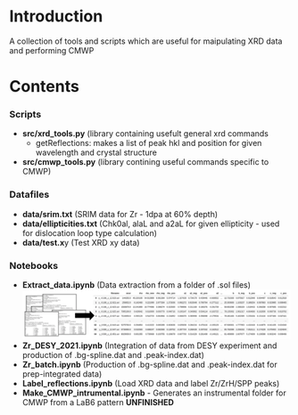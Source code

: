 # Introduction

A collection of tools and scripts which are useful for maipulating XRD data and performing CMWP

# Contents

### Scripts
- **src/xrd_tools.py** (library containing usefult general xrd commands
  - getReflections: makes a list of peak hkl and position for given wavelength and crystal structure
- **src/cmwp_tools.py** (library contining useful commands specific to CMWP)

### Datafiles
- **data/srim.txt** (SRIM data for Zr - 1dpa at 60% depth)
- **data/ellipticities.txt** (Chk0al, alaL and a2aL for given ellipticity - used for dislocation loop type calculation)
- **data/test.x**y (Test XRD xy data)

### Notebooks
- **Extract_data.ipynb** (Data extraction from a folder of .sol files)
![Example](img/extract_data.png)
- **Zr_DESY_2021.ipynb** (Integration of data from DESY experiment and production of .bg-spline.dat and .peak-index.dat)
- **Zr_batch.ipynb** (Production of .bg-spline.dat and .peak-index.dat for prep-integrated data)
- **Label_reflections.ipynb** (Load XRD data and label Zr/ZrH/SPP peaks)
- **Make_CMWP_intrumental.ipynb** - Generates an instrumental folder for CMWP from a LaB6 pattern **UNFINISHED**
